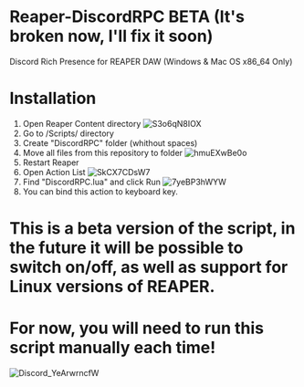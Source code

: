 # Reaper-DiscordRPC BETA (It's broken now, I'll fix it soon)
Discord Rich Presence for REAPER DAW (Windows & Mac OS x86_64 Only)

# Installation
1. Open Reaper Content directory 
![S3o6qN8IOX](https://github.com/hack1exe/Reaper-DiscordRPC/assets/85732368/51e60b75-1fb7-4b46-be62-3e023291826d)
2. Go to /Scripts/ directory
3. Create "DiscordRPC" folder (whithout spaces)
4. Move all files from this repository to folder ![hmuEXwBe0o](https://github.com/hack1exe/Reaper-DiscordRPC/assets/85732368/777d944c-e536-42d0-b88f-fe2d5b2cf02e)
5. Restart Reaper
6. Open Action List 
![SkCX7CDsW7](https://github.com/hack1exe/Reaper-DiscordRPC/assets/85732368/b7baa8e5-965a-4eca-857e-6ac49502d1ff)
7. Find "DiscordRPC.lua" and click Run ![7yeBP3hWYW](https://github.com/hack1exe/Reaper-DiscordRPC/assets/85732368/cf9b57be-3615-4b9b-b0f4-902cc6f46e14)
8. You can bind this action to keyboard key.
# This is a beta version of the script, in the future it will be possible to switch on/off, as well as support for Linux versions of REAPER. 
# For now, you will need to run this script manually each time!
![Discord_YeArwrncfW](https://github.com/hack1exe/Reaper-DiscordRPC/assets/85732368/2549b353-e4bf-4c68-9f58-c57e7e43a08c)
